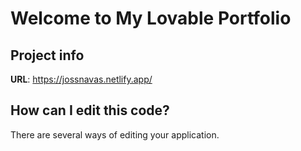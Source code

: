 # Welcome to My Lovable Portfolio

## Project info

**URL**: https://jossnavas.netlify.app/

## How can I edit this code?

There are several ways of editing your application.
